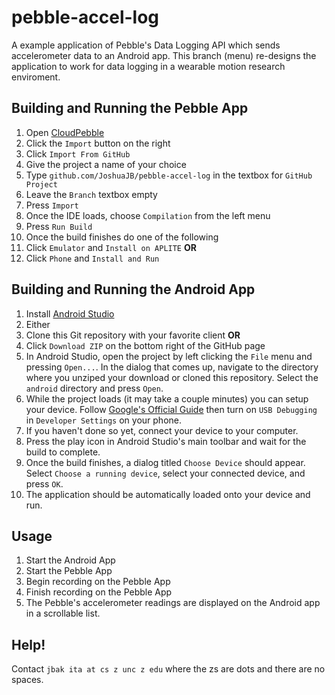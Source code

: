 # pebble-accel-log
A example application of Pebble's Data Logging API which sends accelerometer data to an Android app. This branch (menu) re-designs the application to work for data logging in a wearable motion research enviroment.

## Building and Running the Pebble App
1. Open [CloudPebble](https://cloudpebble.net)
2. Click the `Import` button on the right
3. Click `Import From GitHub`
4. Give the project a name of your choice
5. Type `github.com/JoshuaJB/pebble-accel-log` in the textbox for `GitHub Project`
6. Leave the `Branch` textbox empty
7. Press `Import`
8. Once the IDE loads, choose `Compilation` from the left menu
9. Press `Run Build`
10. Once the build finishes do one of the following
  1. Click `Emulator` and `Install on APLITE` **OR**
  2. Click `Phone` and `Install and Run`

## Building and Running the Android App
1. Install [Android Studio](http://developer.android.com/sdk/index.html)
2. Either
 1. Clone this Git repository with your favorite client **OR**
 2. Click `Download ZIP` on the bottom right of the GitHub page
3. In Android Studio, open the project by left clicking the `File` menu and pressing `Open...`. In the dialog that comes up, navigate to the directory where you unziped your download or cloned this repository. Select the `android` directory and press `Open`.
4. While the project loads (it may take a couple minutes) you can setup your device. Follow [Google's Official Guide](http://developer.android.com/tools/device.html) then turn on `USB Debugging` in `Developer Settings` on your phone.
5. If you haven't done so yet, connect your device to your computer.
6. Press the play icon in Android Studio's main toolbar and wait for the build to complete.
7. Once the build finishes, a dialog titled `Choose Device` should appear. Select `Choose a running device`, select your connected device, and press `OK`.
8. The application should be automatically loaded onto your device and run.

## Usage
1. Start the Android App
2. Start the Pebble App
3. Begin recording on the Pebble App
4. Finish recording on the Pebble App
5. The Pebble's accelerometer readings are displayed on the Android app in a scrollable list.

## Help!
Contact `jbak ita at cs z unc z edu` where the zs are dots and there are no spaces.
